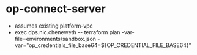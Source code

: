 # op-connect-server



- assumes existing platform-vpc
- exec dps.nic.cheneweth -- terraform plan -var-file=environments/sandbox.json -var="op_credentials_file_base64=${OP_CREDENTIAL_FILE_BASE64}"